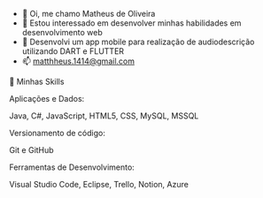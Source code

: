 - 👋 Oi, me chamo Matheus de Oliveira
- 👀 Estou interessado em desenvolver minhas habilidades em desenvolvimento web
- 🌱 Desenvolvi um app mobile para realização de audiodescrição utilizando DART e FLUTTER
- 📫 matthheus.1414@gmail.com

🚀  Minhas Skills

Aplicações e Dados:

Java, C#, JavaScript, HTML5, CSS, MySQL, MSSQL

Versionamento de código:

Git e GitHub

Ferramentas de Desenvolvimento:

Visual Studio Code, Eclipse, Trello, Notion, Azure

<!---
M4theusO/M4theusO is a ✨ special ✨ repository because its `README.md` (this file) appears on your GitHub profile.
You can click the Preview link to take a look at your changes.
--->
